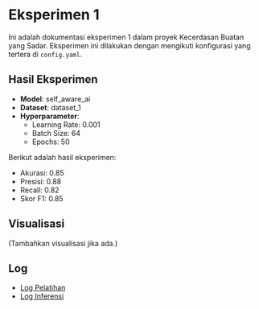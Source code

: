# Eksperimen 1

Ini adalah dokumentasi eksperimen 1 dalam proyek Kecerdasan Buatan yang Sadar. Eksperimen ini dilakukan dengan mengikuti konfigurasi yang tertera di `config.yaml`.

## Hasil Eksperimen
- **Model**: self_aware_ai
- **Dataset**: dataset_1
- **Hyperparameter**:
  - Learning Rate: 0.001
  - Batch Size: 64
  - Epochs: 50

Berikut adalah hasil eksperimen:

- Akurasi: 0.85
- Presisi: 0.88
- Recall: 0.82
- Skor F1: 0.85

## Visualisasi
(Tambahkan visualisasi jika ada.)

## Log
- [Log Pelatihan](logs/training.log)
- [Log Inferensi](logs/inference.log)
